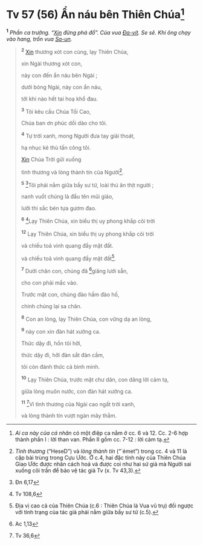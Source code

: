 # Tv 57 (56) Ẩn náu bên Thiên Chúa[^1-39b9c2af-960b-4c7c-8cea-7950474dcb4a]

<sup><b>1</b></sup> _Phần ca trưởng. “[Xin]() đừng phá đổ”. Của vua [Đa-vít](). Se sẽ. Khi ông chạy vào hang, trốn vua [Sa-un]()._

> <sup><b>2</b></sup> [Xin]() thương xót con cùng, lạy Thiên Chúa,
>
> xin Ngài thương xót con,
>
> này con đến ẩn náu bên Ngài ;
>
> dưới bóng Ngài, này con ẩn náu,
>
> tới khi nào hết tai hoạ khổ đau.
>
> <sup><b>3</b></sup> Tôi kêu cầu Chúa Tối Cao,
>
> Chúa ban ơn phúc dồi dào cho tôi.
>
> <sup><b>4</b></sup> Tự trời xanh, mong Người đưa tay giải thoát,
>
> hạ nhục kẻ thù tấn công tôi.
>
> [Xin]() Chúa Trời gửi xuống
>
> tình thương và lòng thành tín của Người[^2-39b9c2af-960b-4c7c-8cea-7950474dcb4a].
>
> <sup><b>5</b></sup> [^1@-39b9c2af-960b-4c7c-8cea-7950474dcb4a]Tôi phải nằm giữa bầy sư tử, loài thú ăn thịt người ;
>
> nanh vuốt chúng là đầu tên mũi giáo,
>
> lưỡi thì sắc bén tựa gươm đao.
>
> <sup><b>6</b></sup> [^2@-39b9c2af-960b-4c7c-8cea-7950474dcb4a]Lạy Thiên Chúa, xin biểu thị uy phong khắp cõi trời
>
> <sup><b>12</b></sup> Lạy Thiên Chúa, xin biểu thị uy phong khắp cõi trời
>
> và chiếu toả vinh quang đầy mặt đất.
>
> và chiếu toả vinh quang đầy mặt đất[^3-39b9c2af-960b-4c7c-8cea-7950474dcb4a].
>
> <sup><b>7</b></sup> Dưới chân con, chúng đã [^3@-39b9c2af-960b-4c7c-8cea-7950474dcb4a]giăng lưới sẵn,
>
> cho con phải mắc vào.
>
> Trước mặt con, chúng đào hầm đào hố,
>
> chính chúng lại sa chân.
>
> <sup><b>8</b></sup> Con an lòng, lạy Thiên Chúa, con vững dạ an lòng,
>
> <sup><b>9</b></sup> này con xin đàn hát xướng ca.
>
> Thức dậy đi, hồn tôi hỡi,
>
> thức dậy đi, hỡi đàn sắt đàn cầm,
>
> tôi còn đánh thức cả bình minh.
>
> <sup><b>10</b></sup> Lạy Thiên Chúa, trước mặt chư dân, con dâng lời cảm tạ,
>
> giữa lòng muôn nước, con đàn hát xướng ca.
>
> <sup><b>11</b></sup> [^4@-39b9c2af-960b-4c7c-8cea-7950474dcb4a]Vì tình thương của Ngài cao ngất trời xanh,
>
> và lòng thành tín vượt ngàn mây thẳm.

[^1-39b9c2af-960b-4c7c-8cea-7950474dcb4a]: _Ai ca này của cá nhân_ có một điệp ca nằm ở cc. 6 và 12. Cc. 2-6 hợp thành phần I : lời than van. Phần II gồm cc. 7-12 : lời cảm tạ.

[^2-39b9c2af-960b-4c7c-8cea-7950474dcb4a]: _Tình thương_ (“HeseD”) và _lòng thành tín_ (“´émet”) trong cc. 4 và 11 là cặp bài trùng trong Cựu Ước. Ở c.4, hai đặc tính này của Thiên Chúa Giao Ước được nhân cách hoá và được coi như hai sứ giả mà Người sai xuống cõi trần để bảo vệ tác giả Tv (x. Tv 43,3).

[^3-39b9c2af-960b-4c7c-8cea-7950474dcb4a]: Địa vị cao cả của Thiên Chúa (c.6 : Thiên Chúa là Vua vũ trụ) đối ngược với tình trạng của tác giả phải nằm giữa bầy sư tử (c.5).

[^1@-39b9c2af-960b-4c7c-8cea-7950474dcb4a]: Đn 6,17

[^2@-39b9c2af-960b-4c7c-8cea-7950474dcb4a]: Tv 108,6

[^3@-39b9c2af-960b-4c7c-8cea-7950474dcb4a]: Ac 1,13

[^4@-39b9c2af-960b-4c7c-8cea-7950474dcb4a]: Tv 36,6
